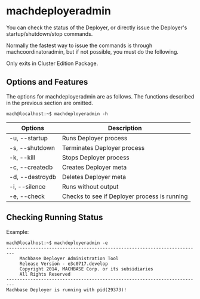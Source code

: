 # machdeployeradmin

You can check the status of the Deployer, or directly issue the Deployer's startup/shutdown/stop commands.

Normally the fastest way to issue the commands is through machcoordinatoradmin, but if not possible, you must do the following.

Only exits in Cluster Edition Package.

## Options and Features

The options for machdeployeradmin are as follows. The functions described in the previous section are omitted.

```
mach@localhost:~$ machdeployeradmin -h
```

|Options|Description|
|--|--|
|-u, --startup | Runs Deployer process|
|-s, --shutdown | Terminates Deployer process|
|-k, --kill | Stops Deployer process|
|-c, --createdb | Creates Deployer meta|
|-d, --destroydb | Deletes Deployer meta|
|-i, --silence | Runs without output|
|-e, --check | Checks to see if Deployer process is running|

## Checking Running Status

Example:

```
mach@localhost:~$ machdeployeradmin -e
-------------------------------------------------------------------------
     Machbase Deployer Administration Tool
     Release Version - e3c0717.develop
     Copyright 2014, MACHBASE Corp. or its subsidiaries
     All Rights Reserved
-------------------------------------------------------------------------
Machbase Deployer is running with pid(29373)!
```
